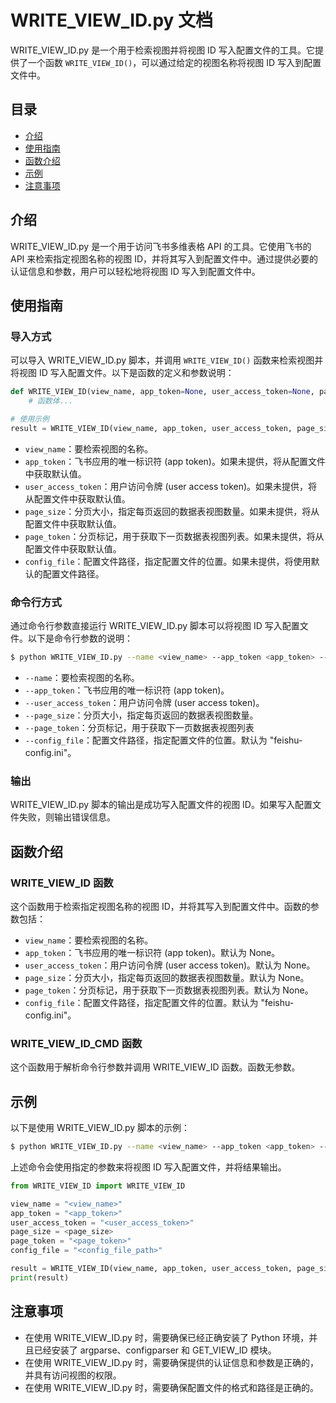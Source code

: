 # WRITE_VIEW_ID.py 文档

WRITE_VIEW_ID.py 是一个用于检索视图并将视图 ID 写入配置文件的工具。它提供了一个函数 `WRITE_VIEW_ID()`，可以通过给定的视图名称将视图 ID 写入到配置文件中。

## 目录

- [介绍](#介绍)
- [使用指南](#使用指南)
- [函数介绍](#函数介绍)
- [示例](#示例)
- [注意事项](#注意事项)

## 介绍

WRITE_VIEW_ID.py 是一个用于访问飞书多维表格 API 的工具。它使用飞书的 API 来检索指定视图名称的视图 ID，并将其写入到配置文件中。通过提供必要的认证信息和参数，用户可以轻松地将视图 ID 写入到配置文件中。

## 使用指南

### 导入方式

可以导入 WRITE_VIEW_ID.py 脚本，并调用 `WRITE_VIEW_ID()` 函数来检索视图并将视图 ID 写入配置文件。以下是函数的定义和参数说明：

```python
def WRITE_VIEW_ID(view_name, app_token=None, user_access_token=None, page_size=None, page_token=None, config_file=None):
    # 函数体...

# 使用示例
result = WRITE_VIEW_ID(view_name, app_token, user_access_token, page_size, page_token, config_file)
```

- `view_name`：要检索视图的名称。
- `app_token`：飞书应用的唯一标识符 (app token)。如果未提供，将从配置文件中获取默认值。
- `user_access_token`：用户访问令牌 (user access token)。如果未提供，将从配置文件中获取默认值。
- `page_size`：分页大小，指定每页返回的数据表视图数量。如果未提供，将从配置文件中获取默认值。
- `page_token`：分页标记，用于获取下一页数据表视图列表。如果未提供，将从配置文件中获取默认值。
- `config_file`：配置文件路径，指定配置文件的位置。如果未提供，将使用默认的配置文件路径。

### 命令行方式

通过命令行参数直接运行 WRITE_VIEW_ID.py 脚本可以将视图 ID 写入配置文件。以下是命令行参数的说明：

```bash
$ python WRITE_VIEW_ID.py --name <view_name> --app_token <app_token> --user_access_token <user_access_token> --page_size <page_size> --page_token <page_token> --config_file <config_file_path>
```

- `--name`：要检索视图的名称。
- `--app_token`：飞书应用的唯一标识符 (app token)。
- `--user_access_token`：用户访问令牌 (user access token)。
- `--page_size`：分页大小，指定每页返回的数据表视图数量。
- `--page_token`：分页标记，用于获取下一页数据表视图列表
- `--config_file`：配置文件路径，指定配置文件的位置。默认为 "feishu-config.ini"。

### 输出

WRITE_VIEW_ID.py 脚本的输出是成功写入配置文件的视图 ID。如果写入配置文件失败，则输出错误信息。

## 函数介绍

### WRITE_VIEW_ID 函数

这个函数用于检索指定视图名称的视图 ID，并将其写入到配置文件中。函数的参数包括：

- `view_name`：要检索视图的名称。
- `app_token`：飞书应用的唯一标识符 (app token)。默认为 None。
- `user_access_token`：用户访问令牌 (user access token)。默认为 None。
- `page_size`：分页大小，指定每页返回的数据表视图数量。默认为 None。
- `page_token`：分页标记，用于获取下一页数据表视图列表。默认为 None。
- `config_file`：配置文件路径，指定配置文件的位置。默认为 "feishu-config.ini"。

### WRITE_VIEW_ID_CMD 函数

这个函数用于解析命令行参数并调用 WRITE_VIEW_ID 函数。函数无参数。

## 示例

以下是使用 WRITE_VIEW_ID.py 脚本的示例：

```bash
$ python WRITE_VIEW_ID.py --name <view_name> --app_token <app_token> --user_access_token <user_access_token> --page_size <page_size> --page_token <page_token> --config_file <config_file_path>
```

上述命令会使用指定的参数来将视图 ID 写入配置文件，并将结果输出。

```python
from WRITE_VIEW_ID import WRITE_VIEW_ID

view_name = "<view_name>"
app_token = "<app_token>"
user_access_token = "<user_access_token>"
page_size = <page_size>
page_token = "<page_token>"
config_file = "<config_file_path>"

result = WRITE_VIEW_ID(view_name, app_token, user_access_token, page_size, page_token, config_file)
print(result)
```

## 注意事项

- 在使用 WRITE_VIEW_ID.py 时，需要确保已经正确安装了 Python 环境，并且已经安装了 argparse、configparser 和 GET_VIEW_ID 模块。
- 在使用 WRITE_VIEW_ID.py 时，需要确保提供的认证信息和参数是正确的，并具有访问视图的权限。
- 在使用 WRITE_VIEW_ID.py 时，需要确保配置文件的格式和路径是正确的。

